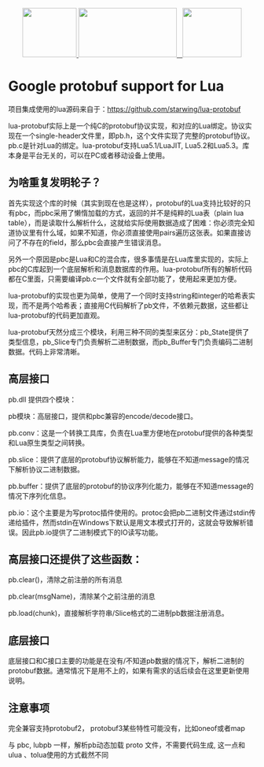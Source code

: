 <p align="center">
    <a href="https://www.lua.org/">
	    <img src="http://www.runoob.com/manual/lua53doc/logo.gif" width="110" height="100">
	</a>
	<a href="https://unity3d.com/cn/">
	    <img src="https://huailiang.github.io/img/unity.jpeg" width="200" height="100">
	</a>
    	<a href="https://huailiang.github.io/">
    	<img src="https://huailiang.github.io/img/avatar-Alex.jpg" width="120" height="100">
   	</a>
</p>


# Google protobuf support for Lua

项目集成使用的lua源码来自于：https://github.com/starwing/lua-protobuf

lua-protobuf实际上是一个纯C的protobuf协议实现，和对应的Lua绑定。协议实现在一个single-header文件里，即pb.h，这个文件实现了完整的protobuf协议。pb.c是针对Lua的绑定。lua-protobuf支持Lua5.1/LuaJIT, Lua5.2和Lua5.3。库本身是平台无关的，可以在PC或者移动设备上使用。


## 为啥重复发明轮子？
首先实现这个库的时候（其实到现在也是这样），protobuf的Lua支持比较好的只有pbc，而pbc采用了懒惰加载的方式，返回的并不是纯粹的Lua表（plain lua table），而是读取什么解析什么，这就给实际使用数据造成了困难：你必须完全知道协议里有什么域，如果不知道，你必须直接使用pairs遍历这张表。如果直接访问了不存在的field，那么pbc会直接产生错误消息。

另外一个原因是pbc是Lua和C的混合库，很多事情是在Lua库里实现的，实际上pbc的C库起到一个底层解析和消息数据库的作用。lua-protobuf所有的解析代码都在C里面，只需要编译pb.c一个文件就有全部功能了，使用起来更加方便。

lua-protobuf的实现也更为简单，使用了一个同时支持string和integer的哈希表实现，而不是两个哈希表；直接用C代码解析了pb文件，不依赖元数据，这些都让lua-protobuf的代码更加直观。

lua-protobuf天然分成三个模块，利用三种不同的类型来区分：pb_State提供了类型信息，pb_Slice专门负责解析二进制数据，而pb_Buffer专门负责编码二进制数据。代码上非常清晰。


## 高层接口
pb.dll 提供四个模块：

pb模块：高层接口，提供和pbc兼容的encode/decode接口。

pb.conv：这是一个转换工具库，负责在Lua里方便地在protobuf提供的各种类型和Lua原生类型之间转换。

pb.slice：提供了底层的protobuf协议解析能力，能够在不知道message的情况下解析协议二进制数据。

pb.buffer：提供了底层的protobuf的协议序列化能力，能够在不知道message的情况下序列化信息。

pb.io：这个主要是为写protoc插件使用的。protoc会把pb二进制文件通过stdin传递给插件，然而stdin在Windows下默认是用文本模式打开的，这就会导致解析错误。因此pb.io提供了二进制模式下的IO读写功能。



## 高层接口还提供了这些函数：

pb.clear()，清除之前注册的所有消息

pb.clear(msgName)，清除某个之前注册的消息

pb.load(chunk)，直接解析字符串/Slice格式的二进制pb数据注册消息。


## 底层接口

底层接口和C接口主要的功能是在没有/不知道pb数据的情况下，解析二进制的protobuf数据。通常情况下是用不上的，如果有需求的话后续会在这里更新使用说明。

## 注意事项

完全兼容支持protobuf2， protobuf3某些特性可能没有，比如oneof或者map

与 pbc, lubpb 一样，解析pb动态加载 proto 文件，不需要代码生成, 这一点和ulua 、tolua使用的方式截然不同
